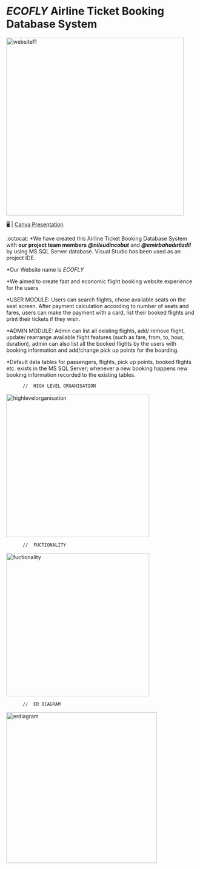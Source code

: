 # _ECOFLY_     Airline Ticket Booking Database System

<img width="468" alt="website11" src="https://user-images.githubusercontent.com/89788024/154131480-f85e4155-39b6-4f2a-b9d0-3a3c2fc12bd3.png">

:desktop_computer: | [Canva Presentation](https://www.canva.com/design/DAE0-TAPc4A/BZyGojJj6vrC9tDtBShDBg/view?utm_content=DAE0-TAPc4A&utm_campaign=designshare&utm_medium=link&utm_source=publishsharelink#1)

:octocat: 
*We have created this Airline Ticket Booking Database System with **our project team members** 
**_@nilsudincobut_**  and **_@emirbahadırözdil_**  by using MS SQL 
Server database. Visual Studio has been used as an project IDE.

*Our Website name is _ECOFLY_

*We aimed to create fast and economic flight booking website experience
for the users

*USER MODULE: 
Users can search flights, 
chose available seats on the seat screen.
After payment calculation according to number of seats and fares,
users can make the payment with a card, 
list their booked flights
and print their tickets if they wish.

*ADMIN MODULE: 
Admin can list all existing flights, 
add/ remove flight,
update/ rearrange available flight features (such as fare, from, to, hour, duration),
admin can also list all the booked flights by the users with booking information
and add/change pick up points for the boarding.

*Default data tables for 
passengers, flights, pick up points, booked flights etc. 
exists in the MS SQL Server; 
whenever a new booking happens new
booking information recorded to the existing tables.


          //  HIGH LEVEL ORGANISATION
<img width="377" alt="highlevelorganisation" src="https://user-images.githubusercontent.com/89788024/154132493-e8a8f1ad-d09e-4f79-a67a-863f89b63352.png">



          //  FUCTIONALITY
<img width="377" alt="fuctionality" src="https://user-images.githubusercontent.com/89788024/154132518-9217f4cd-e198-4596-8444-b2527fe2f690.png">



          //  ER DIAGRAM
<img width="397" alt="erdiagram" src="https://user-images.githubusercontent.com/89788024/154132530-34ed6846-6478-4553-aafe-06a02f097729.png">

